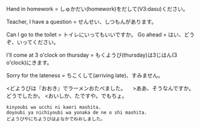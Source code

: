 Hand in homework = しゅかだい(homework)をだして(V3:dasu)ください。

Teacher, I have a question = せんせい、しつもんがあります。

Can I go to the toilet = トイレにいってもいいですか。
Go ahead = はい、どうぞ、いってください。

I'll come at 3 o'clock on thursday = もくようび(thursday)は3じはん(3 o'clock)にきます。

Sorry for the lateness = ちこくして(arriving late)、すみません。

<どようびは『おおき』でラーメンおたべました。
　>ああ、そうなんですか。どうでしたか。
<おいしか、たですや。でもちょ。

```
kinyoubi wa ucchi ni kaeri mashita.
doyoubi ya nichiyoubi wa yonaka de ne o shi mashita.
どようびやにちようびはよなかでねおしました。
```
